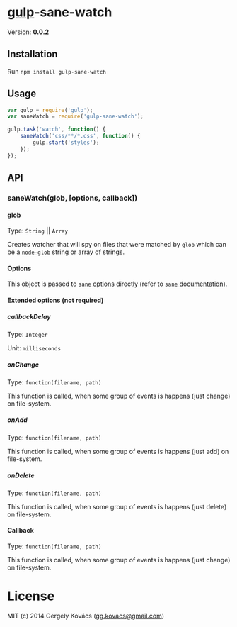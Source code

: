 # [gulp](https://github.com/gulpjs/gulp)-sane-watch
Version: **0.0.2**

## Installation

Run `npm install gulp-sane-watch`

## Usage

```js
var gulp = require('gulp');
var saneWatch = require('gulp-sane-watch');

gulp.task('watch', function() {
    saneWatch('css/**/*.css', function() {
        gulp.start('styles');
    }); 
});
```
## API

### saneWatch(glob, [options, callback])

#### glob
Type: `String` || `Array`

Creates watcher that will spy on files that were matched by `glob` which can be a
[`node-glob`](https://github.com/isaacs/node-glob) string or array of strings.

#### Options
This object is passed to [`sane` options](https://github.com/amasad/sane#api) directly (refer to [`sane` documentation](https://github.com/amasad/sane)).

#### Extended options (not required)

##### callbackDelay
Type: `Integer`

Unit: `milliseconds`

##### onChange
Type: `function(filename, path)`

This function is called, when some group of events is happens (just change) on file-system.

##### onAdd
Type: `function(filename, path)`

This function is called, when some group of events is happens (just add) on file-system.

##### onDelete
Type: `function(filename, path)`

This function is called, when some group of events is happens (just delete) on file-system.

#### Callback 
Type: `function(filename, path)`

This function is called, when some group of events is happens (just change) on file-system.

# License
MIT (c) 2014 Gergely Kovács (gg.kovacs@gmail.com)
